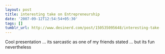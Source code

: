 ```yaml
---
layout: post
title: interesting take on Entrepreneurship
date: '2007-09-12T12:54:54+05:30'
tags: []
tumblr_url: http://www.desinerd.com/post/150535095648/interesting-take-on-entrepreneurship
---
```

Cool presentation … its sarcastic as one of my friends stated … but its fun nevertheless
